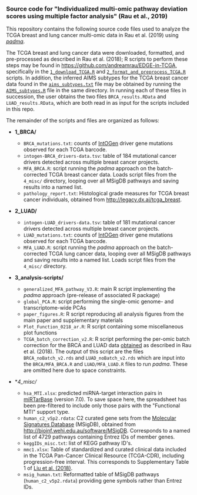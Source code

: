 
### Source code for "Individualized multi-omic pathway deviation scores  using multiple factor analysis" (Rau et al., 2019)

This repository contains the following source code files used to analyze the TCGA breast and lung cancer multi-omic data in Rau et al. (2019) using [*padma*](https://github.com/andreamrau/padma).

The TCGA breast and lung cancer data were downloaded, formatted, and pre-processed as described in Rau et al. (2018); R scripts to perform these steps may be found in https://github.com/andreamrau/EDGE-in-TCGA, specifically in the [`1_download_TCGA.R`](https://github.com/andreamrau/EDGE-in-TCGA/blob/master/1_download_TCGA.R) and [`2_format_and_preprocess_TCGA.R`](https://github.com/andreamrau/EDGE-in-TCGA/blob/master/2_format_and_preprocess_TCGA.R) scripts. In addition, the inferred AIMS subtypes for the TCGA breast cancer data found in the [`aims_subtypes.txt`](https://github.com/andreamrau/EDGE-in-TCGA/blob/master/aims_subtypes.txt) file may be obtained by running the [`AIMS_subtypes.R`](https://github.com/andreamrau/EDGE-in-TCGA/blob/master/AIMS_subtypes.R) file in the same directory. In running each of these files in succession, the user obtains the two files `BRCA_results.RData` and `LUAD_results.RData`, which are both read in as input for the scripts included in this repo.

The remainder of the scripts and files are organized as follows:


- **1_BRCA/**
  - `BRCA_mutations.txt`: counts of [IntOGen](https://www.intogen.org/search?cancer=BRCA) driver gene mutations observed for each TCGA barcode.
  - `intogen-BRCA_drivers-data.tsv`: table of 184 mutational cancer drivers detected across multiple breast cancer projects.
  - `MFA_BRCA.R`: script running the *padma* approach on the batch-corrected TCGA breast cancer data. Loads script files from the `4_misc/` directory, looping over all MSigDB pathways and saving results into a named list.
  - `pathology_report.txt`: Histological grade measures for TCGA breast cancer individuals, obtained from http://legacy.dx.ai/tcga_breast.

- **2_LUAD/**
  - `intogen-LUAD_drivers-data.tsv`: table of 181 mutational cancer drivers detected across multiple breast cancer projects.
  - `LUAD_mutations.txt`: counts of [IntOGen](https://www.intogen.org/search?cancer=LUAD) driver gene mutations observed for each TCGA barcode.
  - `MFA_LUAD.R`: script running the *padma* approach on the batch-corrected TCGA lung cancer data, looping over all MSigDB pathways and saving results into a named list. Loads script files from the `4_misc/` directory.


- **3_analysis-scripts/**

  - `generalized_MFA_pathway_V3.R`: main R script implementing the *padma* approach (pre-release of associated R package)
  - `global_PCA.R`: script performing the single-omic genome- and transcriptome-wide PCAs
  - `paper_figures.R`: R script reproducing all analysis figures from the main paper and supplementary materials
  - `Plot_Function_0218_ar.R`: R script containing some miscellaneous plot functions
  - `TCGA_batch_correction_v2.R`: R script performing the per-omic batch correction for the BRCA and LUAD data [obtained](https://github.com/andreamrau/EDGE-in-TCGA) as described in Rau et al. (2018). The output of this script are the files `BRCA_noBatch_v2.rds` and `LUAD_noBatch_v2.rds` which are input into the `BRCA/MFA_BRCA.R` and `LUAD/MFA_LUAD.R` files to run *padma*. These are omitted here due to space constraints.

- **4_misc/*

  - `hsa_MTI.xlsx`: predicted miRNA-target interaction pairs in [miRTarBase](http://mirtarbase.mbc.nctu.edu.tw/php/index.php) (version 7.0). To save space here, the spreadsheet has been pre-filtered to include only those pairs with the "Functional MTI" support type.
  - `human_c2_v5p2.rdata`: C2 curated gene sets from the [Molecular Signatures Database](http://www.broad.mit.edu/gsea/msigdb/index.jsp) (MSigDB), obtained from http://bioinf.wehi.edu.au/software/MSigDB. Corresponds to a named list of 4729 pathways containing Entrez IDs of member genes.
  - `keggIDs_misc.txt`: list of KEGG pathway ID's.
  - `mmc1.xlsx`: Table of standardized and curated clinical data included in the TCGA Pan-Cancer Clinical Resource (TCGA-CDR), including progression-free interval. This corresponds to Supplementary Table 1 of [Liu et al. (2018)](https://doi.org/10.1016/j.cell.2018.02.052).
  - `msig_human.txt`: Reformatted table of MSigDB pathways (`human_c2_v5p2.rdata`) providing gene symbols rather than Entrez IDs.

